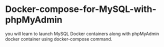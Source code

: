 # Docker-compose-for-MySQL-with-phpMyAdmin
you will learn to launch MySQL Docker containers along with phpMyAdmin docker container using docker-compose command.
